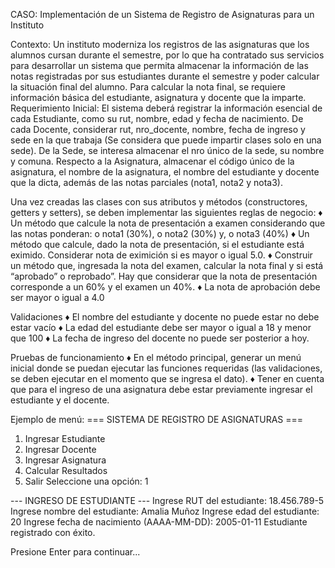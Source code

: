 CASO: 
Implementación de un Sistema de Registro de Asignaturas para un Instituto

Contexto:
Un instituto moderniza los registros de las asignaturas que los alumnos cursan durante el semestre, por lo que ha contratado sus servicios para desarrollar un sistema que permita almacenar la información de las notas registradas por sus estudiantes durante el semestre y poder calcular la situación final del alumno. Para calcular la nota final, se requiere información básica del estudiante, asignatura y docente que la imparte.
Requerimiento Inicial: El sistema deberá registrar la información esencial de cada Estudiante, como su rut, nombre, edad y fecha de nacimiento. De cada Docente, considerar rut, nro_docente, nombre, fecha de ingreso y sede en la que trabaja (Se considera que puede impartir clases solo en una sede). De la Sede, se interesa almacenar el nro único de la sede, su nombre y comuna. Respecto a la Asignatura, almacenar el código único de la asignatura, el nombre de la asignatura, el nombre del estudiante y docente que la dicta, además de las notas parciales (nota1, nota2 y nota3).

Una vez creadas las clases con sus atributos y métodos (constructores, getters y setters), se deben implementar las siguientes reglas de negocio:
♦	Un método que calcule la nota de presentación a examen considerando que las notas ponderan: 
o	nota1 (30%), 
o	nota2 (30%) y, 
o	nota3 (40%)
♦	Un método que calcule, dado la nota de presentación, si el estudiante está eximido. Considerar nota de eximición si es mayor o igual 5.0.
♦	Construir un método que, ingresada la nota del examen, calcular la nota final y si está “aprobado” o reprobado”. Hay que considerar que la nota de presentación corresponde a un 60% y el examen un 40%.
♦	La nota de aprobación debe ser mayor o igual a 4.0

Validaciones
♦	El nombre del estudiante y docente no puede estar no debe estar vacío
♦	La edad del estudiante debe ser mayor o igual a 18 y menor que 100
♦	La fecha de ingreso del docente no puede ser posterior a hoy.

Pruebas de funcionamiento
♦	En el método principal, generar un menú inicial donde se puedan ejecutar las funciones requeridas (las validaciones, se deben ejecutar en el momento que se ingresa el dato). 
♦	Tener en cuenta que para el ingreso de una asignatura debe estar previamente ingresar el estudiante y el docente.

Ejemplo de menú: 
=== SISTEMA DE REGISTRO DE ASIGNATURAS ===
1. Ingresar Estudiante
2. Ingresar Docente
3. Ingresar Asignatura
4. Calcular Resultados
5. Salir
Seleccione una opción: 1
 
--- INGRESO DE ESTUDIANTE ---
Ingrese RUT del estudiante: 18.456.789-5
Ingrese nombre del estudiante: Amalia Muñoz
Ingrese edad del estudiante: 20
Ingrese fecha de nacimiento (AAAA-MM-DD): 2005-01-11
Estudiante registrado con éxito.
 
Presione Enter para continuar...
